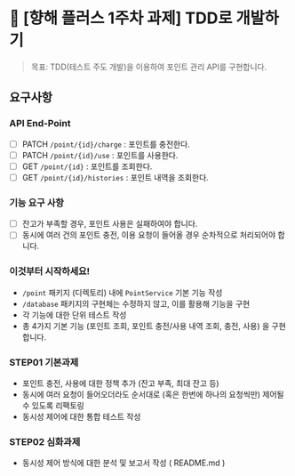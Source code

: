 # 🌱 [향해 플러스 1주차 과제] TDD로 개발하기
> 목표: TDD(테스트 주도 개발)을 이용하여 포인트 관리 API를 구현합니다.

## 요구사항
### API End-Point
- [ ] PATCH  `/point/{id}/charge` : 포인트를 충전한다.   
- [ ] PATCH `/point/{id}/use` : 포인트를 사용한다.   
- [ ] GET `/point/{id}` : 포인트를 조회한다.   
- [ ] GET `/point/{id}/histories` : 포인트 내역을 조회한다.

### 기능 요구 사항
- [ ] 잔고가 부족할 경우, 포인트 사용은 실패하여야 합니다.
- [ ] 동시에 여러 건의 포인트 충전, 이용 요청이 들어올 경우 순차적으로 처리되어야 합니다.

### 이것부터 시작하세요!
- `/point` 패키지 (디렉토리) 내에 `PointService` 기본 기능 작성
- `/database` 패키지의 구현체는 수정하지 않고, 이를 활용해 기능을 구현
- 각 기능에 대한 단위 테스트 작성
- 총 4가지 기본 기능 (포인트 조회, 포인트 충전/사용 내역 조회, 충전, 사용) 을 구현합니다.

### STEP01 기본과제
- 포인트 충전, 사용에 대한 정책 추가 (잔고 부족, 최대 잔고 등)
- 동시에 여러 요청이 들어오더라도 순서대로 (혹은 한번에 하나의 요청씩만) 제어될 수 있도록 리팩토링
- 동시성 제어에 대한 통합 테스트 작성

### STEP02 심화과제
- 동시성 제어 방식에 대한 분석 및 보고서 작성 ( README.md )

